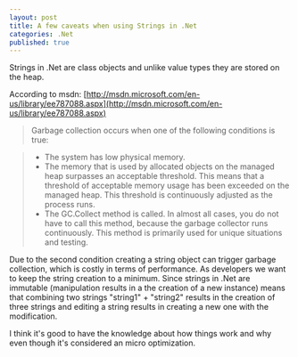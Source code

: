 ```yaml
---
layout: post
title: A few caveats when using Strings in .Net
categories: .Net
published: true
---
```

Strings in .Net are class objects and unlike value types they are stored on the heap.

According to msdn: [http://msdn.microsoft.com/en-us/library/ee787088.aspx](http://msdn.microsoft.com/en-us/library/ee787088.aspx)

> Garbage collection occurs when one of the following conditions is true:

> * The system has low physical memory.
> * The memory that is used by allocated objects on the managed heap surpasses an acceptable threshold. This means that a threshold of acceptable memory usage has been exceeded on the managed heap. This threshold is continuously adjusted as the process runs.
> * The GC.Collect  method is called. In almost all cases, you do not have to call this method, because the garbage collector runs continuously. This method is primarily used for unique situations and testing.

Due to the second condition creating a string object can trigger garbage collection, which is costly in terms of performance. As developers we want to keep the string creation to a minimum. Since strings in .Net are immutable (manipulation results in a the creation of a new instance) means that combining two strings "string1" + "string2" results in the creation of three strings and editing a string results in creating a new one with the modification.

I think it's good to have the knowledge about how things work and why even though it's considered an micro optimization.